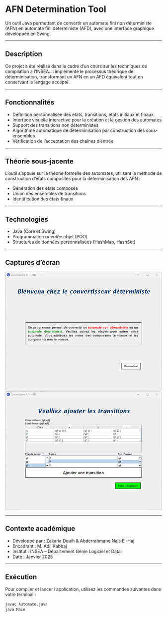 # AFN Determination Tool

Un outil Java permettant de convertir un automate fini non déterministe (AFN) en automate fini déterministe (AFD), avec une interface graphique développée en Swing.

---

## Description

Ce projet a été réalisé dans le cadre d’un cours sur les techniques de compilation à l’INSEA. Il implémente le processus théorique de déterminisation, transformant un AFN en un AFD équivalent tout en conservant le langage accepté.

---

## Fonctionnalités

- Définition personnalisée des états, transitions, états initiaux et finaux  
- Interface visuelle interactive pour la création et la gestion des automates  
- Support des transitions non déterministes  
- Algorithme automatique de déterminisation par construction des sous-ensembles  
- Vérification de l’acceptation des chaînes d’entrée  

---

## Théorie sous-jacente

L’outil s’appuie sur la théorie formelle des automates, utilisant la méthode de construction d’états composites pour la déterminisation des AFN :  
- Génération des états composés  
- Union des ensembles de transitions  
- Identification des états finaux  

---

## Technologies

- Java (Core et Swing)  
- Programmation orientée objet (POO)  
- Structures de données personnalisées (HashMap, HashSet)  

---

## Captures d’écran

![Interface principale](acceuil.png)  
![Configuration des transitions](transitions.png)  

---

## Contexte académique

- Développé par : Zakaria Douih & Abderrahmane Nait-El-Haj  
- Encadrant : M. Adil Kabbaj  
- Institut : INSEA – Département Génie Logiciel et Data  
- Date : Janvier 2025  

---

## Exécution

Pour compiler et lancer l’application, utilisez les commandes suivantes dans votre terminal :  

```bash
javac Automate.java
java Main

